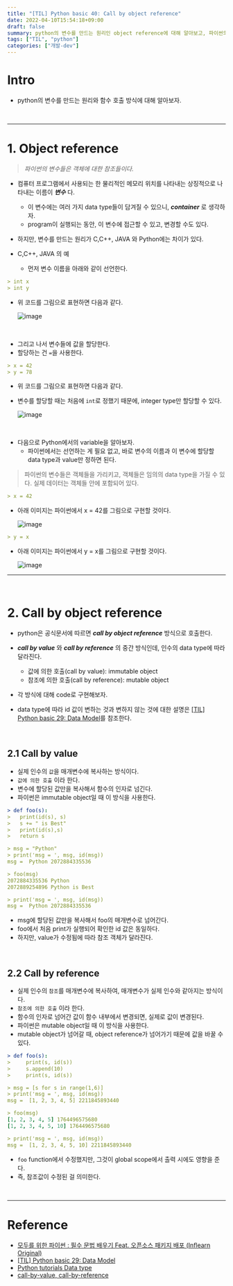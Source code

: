 ```yaml
---
title: "[TIL] Python basic 40: Call by object reference"
date: 2022-04-10T15:54:18+09:00
draft: false
summary: python의 변수를 만드는 원리인 object reference에 대해 알아보고, 파이썬의 호출 방식인 call by object reference에 대해 알아본다.
tags: ["TIL", "python"]
categories: ["개발-dev"]
---
```


# Intro

- python의 변수를 만드는 원리와 함수 호출 방식에 대해 알아보자.

<br>

---

# 1. Object reference

> _파이썬의 변수들은 객체에 대한 참조들이다._

- 컴퓨터 프로그램에서 사용되는 한 물리적인 메모리 위치를 나타내는 상징적으로 나타내는 이름이 **_변수_** 다.
  - 이 변수에는 여러 가지 data type들이 담겨질 수 있으니, **_container_** 로 생각하자.
  - program이 실행되는 동안, 이 변수에 접근할 수 있고, 변경할 수도 있다.
- 하지만, 변수를 만드는 원리가 C,C++, JAVA 와 Python에는 차이가 있다.

- C,C++, JAVA 의 예
  - 먼저 변수 이름을 아래와 같이 선언한다.

```yml
> int x
> int y
```

- 위 코드를 그림으로 표현하면 다음과 같다.

  ![image](https://python-course.eu/images/python-tutorial/shoebox_variables_1_300w.webp)

<br>

- 그리고 나서 변수들에 값을 할당한다.
- 할당하는 건 `=`을 사용한다.

```yml
> x = 42
> y = 78
```

- 위 코드를 그림으로 표현하면 다음과 같다.
- 변수를 할당할 때는 처음에 `int`로 정했기 때문에, integer type만 할당할 수 있다.

  ![image](https://python-course.eu/images/python-tutorial/shoebox_variables_3_300w.webp)

<br>

- 다음으로 Python에서의 variable을 알아보자.
  - 파이썬에서는 선언하는 게 필요 없고, 바로 변수의 이름과 이 변수에 할당할 data type과 value만 정하면 된다.

> 파이썬의 변수들은 객체들을 가리키고, 객체들은 임의의 data type을 가질 수 있다. 실제 데이터는 객체들 안에 포함되어 있다.

```yml
> x = 42
```

- 아래 이미지는 파이썬에서 x = 42를 그림으로 구현할 것이다.

  ![image](https://python-course.eu/images/python-tutorial/python_variable_1_400w.webp)

```yml
> y = x
```

- 아래 이미지는 파이썬에서 y = x를 그림으로 구현할 것이다.

  ![image](https://python-course.eu/images/python-tutorial/python_variable_2_500w.webp)

---

<br>

# 2. Call by object reference

- python은 공식문서에 따르면 **_call by object reference_** 방식으로 호출한다.
- **_call by value_** 와 **_call by reference_** 의 중간 방식인데, 인수의 data type에 따라 달라진다.

  - 값에 의한 호출(call by value): immutable object
  - 참조에 의한 호출(call by reference): mutable object

- 각 방식에 대해 code로 구현해보자.
- data type에 따라 id 값이 변하는 것과 변하지 않는 것에 대한 설명은 [[TIL] Python basic 29: Data Model](https://jeha00.github.io/post/python_basic/python_basic_29_datamodel/#32-list-comprehension%EC%9D%98-%EC%A3%BC%EC%9D%98%EC%82%AC%ED%95%AD)를 참조한다.

<br>

## 2.1 Call by value

- 실제 인수의 `값`을 매개변수에 복사하는 방식이다.
- `값에 의한 호출` 이라 한다.
- 변수에 할당된 값만을 복사해서 함수의 인자로 넘긴다.
- 파이썬은 immutable object일 때 이 방식을 사용한다.

```yml
> def foo(s):
>   print(id(s), s)
>   s += " is Best"
>   print(id(s),s)
>   return s

> msg = "Python"
> print('msg = ', msg, id(msg))
msg =  Python 2072884335536

> foo(msg)
2072884335536 Python
2072889254896 Python is Best

> print('msg = ', msg, id(msg))
msg =  Python 2072884335536
```

- msg에 할당된 값만을 복사해서 foo의 매개변수로 넘어간다.
- foo에서 처음 print가 실행되어 확인한 id 값은 동일하다.
- 하지만, value가 수정됨에 따라 참조 객체가 달라진다.

<br>

## 2.2 Call by reference

- 실제 인수의 `참조`를 매개변수에 복사하여, 매개변수가 실제 인수와 같아지는 방식이다.
- `참조에 의한 호출` 이라 한다.
- 함수의 인자로 넘어간 값이 함수 내부에서 변경되면, 실제로 값이 변경된다.
- 파이썬은 mutable object일 때 이 방식을 사용한다.
- mutable object가 넘어갈 때, object reference가 넘어가기 때문에 값을 바꿀 수 있다.

```yml
> def foo(s):
>     print(s, id(s))
>     s.append(10)
>     print(s, id(s))

> msg = [s for s in range(1,6)]
> print('msg = ', msg, id(msg))
msg =  [1, 2, 3, 4, 5] 2211845893440

> foo(msg)
[1, 2, 3, 4, 5] 1764496575680
[1, 2, 3, 4, 5, 10] 1764496575680

> print('msg = ', msg, id(msg))
msg =  [1, 2, 3, 4, 5, 10] 2211845893440
```

- `foo` function에서 수정했지만, 그것이 global scope에서 출력 시에도 영향을 준다.
- 즉, 참조값이 수정된 걸 의미한다.

<br>

---

# Reference

- [모두를 위한 파이썬 : 필수 문법 배우기 Feat. 오픈소스 패키지 배포 (Inflearn Original)](https://www.inflearn.com/course/%ED%94%84%EB%A1%9C%EA%B7%B8%EB%9E%98%EB%B0%8D-%ED%8C%8C%EC%9D%B4%EC%8D%AC-%EC%A4%91%EA%B3%A0%EA%B8%89/dashboard)
- [[TIL] Python basic 29: Data Model](https://jeha00.github.io/post/python_basic/python_basic_29_datamodel/#32-list-comprehension%EC%9D%98-%EC%A3%BC%EC%9D%98%EC%82%AC%ED%95%AD)
- [Python tutorials Data type](https://python-course.eu/python-tutorial/data-types-and-variables.php)
- [call-by-value, call-by-reference](https://www.youtube.com/watch?v=IfVT3Cpdays&t=1144s)

